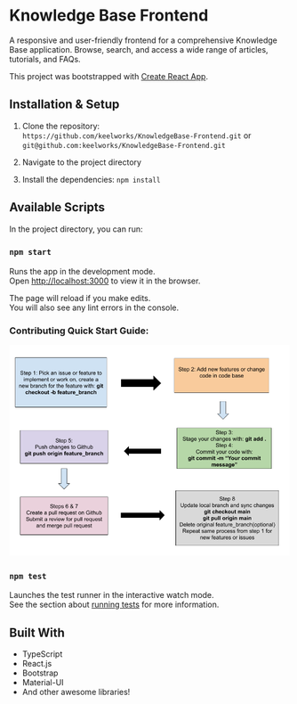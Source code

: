 # Knowledge Base Frontend
A responsive and user-friendly frontend for a comprehensive Knowledge Base application. Browse, search, and access a wide range of articles, tutorials, and FAQs.

This project was bootstrapped with [Create React App](https://github.com/facebook/create-react-app).

## Installation & Setup
1. Clone the repository: \
   `https://github.com/keelworks/KnowledgeBase-Frontend.git` or \
   `git@github.com:keelworks/KnowledgeBase-Frontend.git`

3. Navigate to the project directory


4. Install the dependencies: `npm install`

## Available Scripts

In the project directory, you can run:

### `npm start`

Runs the app in the development mode.\
Open [http://localhost:3000](http://localhost:3000) to view it in the browser.

The page will reload if you make edits.\
You will also see any lint errors in the console.

### Contributing Quick Start Guide:
![Git workflow](./src/assets/images/Git%20Workflow.png)

### `npm test`

Launches the test runner in the interactive watch mode.\
See the section about [running tests](https://facebook.github.io/create-react-app/docs/running-tests) for more information.

## Built With
- TypeScript
- React.js
- Bootstrap
- Material-UI
- And other awesome libraries!


